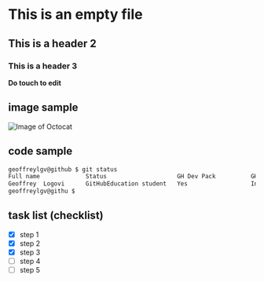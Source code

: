 # This is an empty file


## This is a header 2
### This is a header 3

**Do touch to edit**

## image sample
![Image of Octocat](https://myoctocat.com/assets/images/octocat-outfit.png)

## code sample

```bash
geoffreylgv@github $ git status
Full name             Status                    GH Dev Pack          GH Campus Expert
Geoffrey  Logovi      GitHubEducation student   Yes                  In-progress
geoffreylgv@githu $
```

## task list (checklist)
- [x] step 1
- [x] step 2
- [x] step 3
- [ ] step 4
- [ ] step 5

